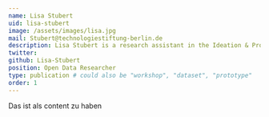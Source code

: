 ```yaml
---
name: Lisa Stubert
uid: lisa-stubert
image: /assets/images/lisa.jpg
mail: Stubert@technologiestiftung-berlin.de
description: Lisa Stubert is a research assistant in the Ideation & Prototyping Lab of the Technologiestiftung Berlin working on Open Data. After a bachelor’s degree in natural sciences she completed her master’s degree in Geoinformation and Visualization at the University of Potsdam. Her focus is on finding complex relationships between data in order to better understand and model conditions and processes in our environment.
twitter: 
github: Lisa-Stubert
position: Open Data Researcher
type: publication # could also be "workshop", "dataset", "prototype"
order: 1
---
```



Das ist als content zu haben
